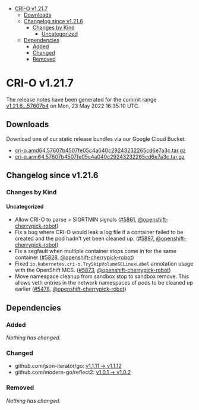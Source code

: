 - [CRI-O v1.21.7](#cri-o-v1217)
  - [Downloads](#downloads)
  - [Changelog since v1.21.6](#changelog-since-v1216)
    - [Changes by Kind](#changes-by-kind)
      - [Uncategorized](#uncategorized)
  - [Dependencies](#dependencies)
    - [Added](#added)
    - [Changed](#changed)
    - [Removed](#removed)

# CRI-O v1.21.7

The release notes have been generated for the commit range
[v1.21.6...57607b4](https://github.com/cri-o/cri-o/compare/v1.21.6...57607b4507fe05c4a040c29243232265cd6e7a3c) on Mon, 23 May 2022 16:35:10 UTC.

## Downloads

Download one of our static release bundles via our Google Cloud Bucket:

- [cri-o.amd64.57607b4507fe05c4a040c29243232265cd6e7a3c.tar.gz](https://storage.googleapis.com/k8s-conform-cri-o/artifacts/cri-o.amd64.57607b4507fe05c4a040c29243232265cd6e7a3c.tar.gz)
- [cri-o.arm64.57607b4507fe05c4a040c29243232265cd6e7a3c.tar.gz](https://storage.googleapis.com/k8s-conform-cri-o/artifacts/cri-o.arm64.57607b4507fe05c4a040c29243232265cd6e7a3c.tar.gz)

## Changelog since v1.21.6

### Changes by Kind

#### Uncategorized
 - Allow CRI-O to parse > SIGRTMIN signals ([#5861](https://github.com/cri-o/cri-o/pull/5861), [@openshift-cherrypick-robot](https://github.com/openshift-cherrypick-robot))
 - Fix a bug where CRI-O would leak a log file if a container failed to be created and the pod hadn't yet been cleaned up. ([#5897](https://github.com/cri-o/cri-o/pull/5897), [@openshift-cherrypick-robot](https://github.com/openshift-cherrypick-robot))
 - Fix a segfault when multiple container stops come in for the same container ([#5828](https://github.com/cri-o/cri-o/pull/5828), [@openshift-cherrypick-robot](https://github.com/openshift-cherrypick-robot))
 - Fixed `io.kubernetes.cri-o.TrySkipVolumeSELinuxLabel` annotation usage with the OpenShift MCS. ([#5873](https://github.com/cri-o/cri-o/pull/5873), [@openshift-cherrypick-robot](https://github.com/openshift-cherrypick-robot))
 - Move namespace cleanup from sandbox stop to sandbox remove. This allows veth entries in the network namespaces of pods to be cleaned up earlier ([#5478](https://github.com/cri-o/cri-o/pull/5478), [@openshift-cherrypick-robot](https://github.com/openshift-cherrypick-robot))

## Dependencies

### Added
_Nothing has changed._

### Changed
- github.com/json-iterator/go: [v1.1.11 → v1.1.12](https://github.com/json-iterator/go/compare/v1.1.11...v1.1.12)
- github.com/modern-go/reflect2: [v1.0.1 → v1.0.2](https://github.com/modern-go/reflect2/compare/v1.0.1...v1.0.2)

### Removed
_Nothing has changed._
